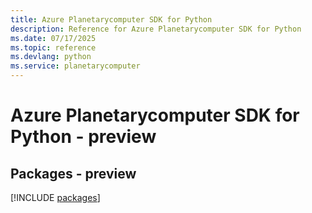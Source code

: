 ```yaml
---
title: Azure Planetarycomputer SDK for Python
description: Reference for Azure Planetarycomputer SDK for Python
ms.date: 07/17/2025
ms.topic: reference
ms.devlang: python
ms.service: planetarycomputer
---
```

# Azure Planetarycomputer SDK for Python - preview
## Packages - preview
[!INCLUDE [packages](planetarycomputer-index.md)]